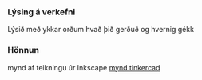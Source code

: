 ### Lýsing á verkefni
Lýsið með ykkar orðum hvað þið gerðuð og hvernig gékk
### Hönnun
mynd af teikningu úr Inkscape
[mynd tinkercad](/verkefni5/simonsegir_kassi.svg)
